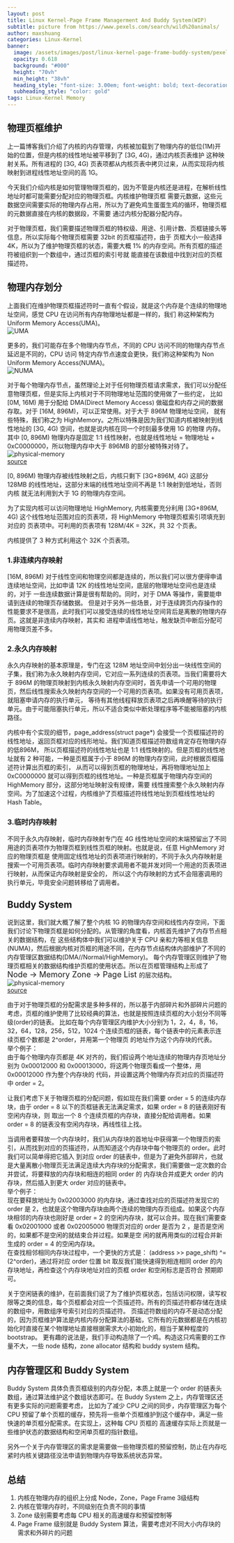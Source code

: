 ```yaml
---
layout: post
title: Linux Kernel-Page Frame Managerment And Buddy System(WIP)
subtitle: picture from https://www.pexels.com/search/wild%20animals/ 
author: maxshuang
categories: Linux-Kernel
banner:
  image: /assets/images/post/linux-kernel-page-frame-buddy-system/pexels-quang-nguyen-vinh-3355480.jpg
  opacity: 0.618
  background: "#000"
  height: "70vh"
  min_height: "38vh"
  heading_style: "font-size: 3.00em; font-weight: bold; text-decoration: underline"
  subheading_style: "color: gold"
tags: Linux-Kernel Memory
---
```


## 物理页框维护

上一篇博客我们介绍了内核的内存管理，内核被加载到了物理内存的低位(1M)开始的位置，但是内核的线性地址被平移到了 [3G, 4G)，通过内核页表维护
这种映射关系。所有进程的 [3G, 4G) 页表项都从内核页表中拷贝过来，从而实现将内核映射到进程线性地址空间的高 1G。

今天我们介绍内核是如何管理物理页框的，因为不管是内核还是进程，在解析线性地址时都可能需要分配对应的物理页框。内核维护物理页框
需要元数据，这些元数据空间需要实际的物理内存占用，所以为了避免鸡生蛋蛋生鸡的循环，物理页框的元数据直接在内核的数据段，不需要
通过内核分配器分配内存。

对于物理页框，我们需要描述物理页框的特权级、用途、引用计数、页框链接头等信息，所以实际每个物理页框需要 32bit 的页框描述符，由于
页框大小一般选择 4K，所以为了维护物理页框的状态，需要大概 1% 的内存空间。所有页框的描述符被组织到一个数组中，通过页框的索引号就
能直接在该数组中找到对应的页框描述符。

## 物理内存划分
上面我们在维护物理页框描述符时一直有个假设，就是这个内存是个连续的物理地址空间，感觉 CPU 在访问所有内存物理地址都是一样的，我们
称这种架构为 Uniform Memory Access(UMA)。  
![UMA](/assets/images/post/linux-kernel-page-frame-buddy-system/uma.jpeg)

更多的，我们可能存在多个物理内存节点，不同的 CPU 访问不同的物理内存节点延迟是不同的，CPU 访问
特定内存节点速度会更快，我们称这种架构为 Non Uniform Memory Access(NUMA)。  
![NUMA](/assets/images/post/linux-kernel-page-frame-buddy-system/numa.jpeg)


对于每个物理内存节点，虽然理论上对于任何物理页框请求需求，我们可以分配任意物理页框，但是实际上内核对于不同物理地址范围的使用做了一些约定，
比如 [0M, 16M) 用于分配给 DMA(Direct Memory Access) 做磁盘和内存之间的数据存取。对于 [16M, 896M)，可以正常使用。对于大于 896M 物理地址空间，
就有些特殊，我们称之为 HighMemory。之所以特殊是因为我们知道内核被映射到线性地址的 [3G, 4G) 空间，也就是说内核在同一个时刻最多使用 1G 的物理
内存。其中 [0, 896M) 物理内存是固定 1:1 线性映射，也就是线性地址 = 物理地址 + 0xC0000000，所以物理内存中大于 896MB 的部分被特殊对待了。  
![physical-memory](/assets/images/post/linux-kernel-page-frame-buddy-system/physical-memory-division.png)  
[source](https://excalidraw.com/#json=wsWmRI9l2DHYGDRWZCEap,jru8FUwPHCDWIO-3oY2Utw)


[0, 896M) 物理内存被线性映射之后，内核只剩下 [3G+896M, 4G) 这部分 128MB 的线性地址，这部分末端的线性地址空间不再是 1:1 映射到低地址，否则内核
就无法利用到大于 1G 的物理内存空间。

为了实现内核可以访问物理地址 HighMemory, 内核需要充分利用 [3G+896M, 4G) 这个线性地址范围对应的页表项，将 HighMemory 中物理页框索引项填充到对应的
页表项中。可利用的页表项有 128M/4K = 32K，共 32 个页表。

内核提供了 3 种方式利用这个 32K 个页表项。

### 1.非连续内存映射
[16M, 896M) 对于线性空间和物理空间都是连续的，所以我们可以很方便得申请连续地址空间，比如申请 12K 的线性地址空间，底层的物理地址空间也是连续的，对于
一些连续数据计算是很有帮助的。同时，对于 DMA 等操作，需要能申请到连续的物理页存储数据。
但是对于另外一些场景，对于连续跨页内存操作的性能要求不是很高，此时我们可以接受连续的线性地址空间背后是离散的物理内存页。这就是非连续内存映射，其实和
进程申请线性地址，触发缺页中断后分配可用物理页差不多。

### 2.永久内存映射
永久内存映射的基本原理是，专门在这 128M 地址空间中划分出一块线性空间的子集，我们称为永久映射内存空间，它对应一系列连续的页表项。当我们需要将大于 896M 
的物理页映射到内核永久映射内存空间时，首先申请一个可用的物理页，然后线性搜索永久映射内存空间的一个可用的页表项。如果没有可用页表项，就阻塞申请内存的执行单元，
等待有其他线程释放页表项之后再唤醒等待的执行单元。由于可能阻塞执行单元，所以不适合类似中断处理程序等不能被阻塞的内核路径。

内核中有个实现的细节，page_address(struct page\*) 会接受一个页框描述符的线性地址，返回页框对应的线形地址。我们知道页框描述符数组肯定存在物理内存的低896M，
所以页框描述符的线性地址也是 1:1 线性映射的。但是页框的线性地址就有 2 种可能，一种是页框属于小于 896M 的物理内存空间，此时根据页框描述符计算出页框的索引，
从而可以得到页框的物理地址，再将物理地址加上 0xC0000000 就可以得到页框的线性地址。一种是页框属于物理内存空间的 HighMemory 部分，这部分地址映射没有规律，需要
线性搜索整个永久映射内存空间。为了加速这个过程，内核维护了页框描述符线性地址到页框线性地址的 Hash Table。

### 3.临时内存映射
不同于永久内存映射，临时内存映射专门在 4G 线性地址空间的末端预留出了不同用途的页表项作为物理页框到线性页框的映射。也就是说，任意 HighMemory 对应的物理页框是
使用固定线性地址的页表项进行映射的，不同于永久内存映射是搜索一个可用页表项。临时内存映射要求调用者不能并发对同一个用途的页表项进行映射，从而保证内存映射是安全的，
所以这个内存映射的方式不会阻塞调用的执行单元，毕竟安全问题转移给了调用者。

## Buddy System
说到这里，我们就大概了解了整个内核 1G 的物理内存空间和线性内存空间，下面我们讨论下物理页框是如何分配的。从管理的角度看，内核首先维护了内存节点相关的数据结构，在
这些结构体中我们可以维护关于 CPU 亲和力等相关信息(NUMA)，然后根据内核对页框的用途不同，在内存节点结构体内部维护了不同的内存管理区数据结构(DMA//Normal/HighMemory)。
每个内存管理区则维护了物理页框相关的数据结构维护页框的使用状态。所以在页框管理结构上形成了 <font size=4> Node -> Memory Zone -> Page List </font> 的层次结构。  
![physical-memory](/assets/images/post/linux-kernel-page-frame-buddy-system/physical-memory-management.png)    
[source](https://excalidraw.com/#json=wmlzBR9ivJAWPgd3SzTTX,c_6hNNTuSfx6x0dSULEmFg)

由于对于物理页框的分配需求是多种多样的，所以基于内部碎片和外部碎片问题的考虑，页框的维护使用了比较经典的算法，也就是按照连续页框的大小划分不同等级(order)的链表。
比如在每个内存管理区内维护大小分别为 1，2，4，8，16，32，64，128，256，512，1024 个连续页框的链表，每个链表中的元素表示连续页框个数都是 2^order，并用第一个物理页
的地址作为这个内存块的代表。  
举个例子：  
由于每个物理内存页都是 4K 对齐的，我们假设两个地址连续的物理内存页地址分别为 0x00012000 和 0x00013000，将这两个物理页看成一个整体，用0x00012000 作为整个内存块的
代码，并设置这两个物理内存页对应的页描述符中 order = 2。

让我们考虑下关于物理页框的分配问题，假如现在我们需要 order = 5 的连续内存块，由于 order = 8 以下的页框链表无法满足需求，如果 order = 8 的链表刚好有空闲内存块，则
取出一个 8 个连续页框的内存块，直接分配给调用者。如果 order = 8 的链表没有空闲内存块，再线性往上找。

当调用者要释放一个内存块时，我们从内存块的首地址中获得第一个物理页的索引，从而找到对应的页描述符，从而知道这个内存块中每个物理页的 order。此时我们可以简单得把它插入
到对应 order 的链表中，但是为了避免外部碎片，也就是大量离散小物理页无法满足连续大内存块的分配需求，我们需要做一定次数的合并尝试，将要释放的内存块和相连的相同 order 的
内存块合并成更大 order 的内存块，然后插入到更大 order 对应的链表中。  
举个例子：  
现在要释放地址为 0x02003000 的内存块，通过查找对应的页描述符发现它的 order 是 2，也就是这个物理内存块由两个连续的物理内存页组成。如果这个内存块相邻的内存块也刚好是
order = 2 的空闲内存块，就可以合并。现在我们需要查看 0x02001000 或者 0x02005000 物理页对应的 order 是否为 2 ，是否是空闲的，如果都不是空闲的就结束合并过程。如果是空
闲的就再用类似的过程合并新生成的 order = 4 的空闲内存块。  
在查找相邻相同内存块过程中，一个更快的方式是：
(address >> page_shift) ^= (2^order)，通过将对应 order 位置 bit 取反我们能快速得到相连相同 order 的内存块地址，再检查这个内存块地址对应的页框 order 和空闲标志是否符合
预期即可。

关于空闲链表的维护，在前面我们说了为了维护页框状态，包括访问权限，读写权限等之类的信息，每个页框都会对应一个页描述符。所有的页描述符都存储在连续的数组中，用数组序号索引对应的页描述符。
页描述符数组的内存不是动态分配的，因为页框维护算法是内核内存分配算法的基础，它所有的元数据都是在内核初始化时直接在某个物理地址直接根据需求大小初始化的，相当于某种程度的 bootstrap。
更有趣的说法是，我们手动构造除了一个鸡。构造这只鸡需要的工作量不大，一些 node 结构，zone allocator 结构和 buddy system 结构。

## 内存管理区和 Buddy System
Buddy System 具体负责页框级别的内存分配，本质上就是一个 order 的链表头数组，通过算法维护这个数组状态即可。在 Buddy System 之上，内存管理区还有更多实际的问题需要考虑，
比如为了减少 CPU 之间的同步，内存管理区为每个 CPU 预留了单个页框的缓存，预先将一些单个页框维护到这个缓存中，满足一些快速的单页框分配需求。在实现上，这种每 CPU 页框的
高速缓存实际上页就是一些维护状态的数据结构和空闲单页框的指针数组。

另外一个关于内存管理区的需求是需要做一些物理页框的预留控制，防止在内存吃紧时内核关键路径没法申请到物理内存导致系统状态异常。

## 总结
1. 内核在物理内存的组织上分成 Node，Zone，Page Frame 3级结构
2. 内核在管理内存时，不同级别在负责不同的事情
3. Zone 级别需要考虑每 CPU 相关的高速缓存和预留控制等
4. Page Frame 级别就是 Buddy System 算法，需要考虑对不同大小内存块的需求和外碎片的问题
